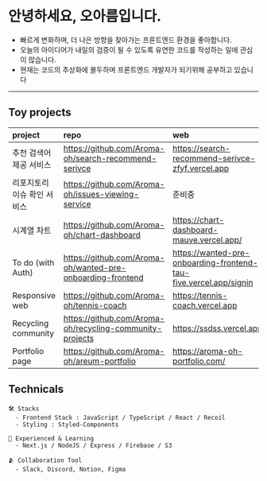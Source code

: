 # 안녕하세요, 오아름입니다. 
* 빠르게 변화하며, 더 나은 방향을 찾아가는 프론트엔드 환경을 좋아합니다. 
* 오늘의 아이디어가 내일의 검증이 될 수 있도록 유연한 코드를 작성하는 일에 관심이 많습니다.
* 현재는 코드의 추상화에 몰두하며 프론트엔드 개발자가 되기위해 공부하고 있습니다
---

## Toy projects
|project|repo|web|
|:---|:---|:---|
|추천 검색어 제공 서비스|https://github.com/Aroma-oh/search-recommend-serivce|https://search-recommend-serivce-zfyf.vercel.app|
|리포지토리 이슈 확인 서비스|https://github.com/Aroma-oh/issues-viewing-service|준비중|
|시계열 차트|https://github.com/Aroma-oh/chart-dashboard|https://chart-dashboard-mauve.vercel.app/|
|To do (with Auth)|https://github.com/Aroma-oh/wanted-pre-onboarding-frontend|https://wanted-pre-onboarding-frontend-tau-five.vercel.app/signin|
|Responsive web|https://github.com/Aroma-oh/tennis-coach|https://tennis-coach.vercel.app|
|Recycling community|https://github.com/Aroma-oh/recycling-community-projects|https://ssdss.vercel.app|
|Portfolio page|https://github.com/Aroma-oh/areum-portfolio|https://aroma-oh-portfolio.com/|

## Technicals
```
🛠 Stacks
  - Frontend Stack : JavaScript / TypeScript / React / Recoil
  - Styling : Styled-Components

📖 Experienced & Learning
  - Next.js / NodeJS / Express / Firebase / S3

🫂 Collaboration Tool
  - Slack, Discord, Notion, Figma
```
